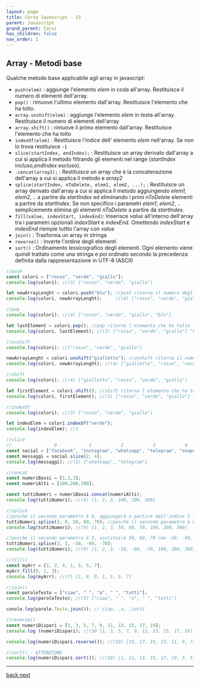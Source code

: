 ```yaml
---
layout: page
title: Corso Javascript - 23
parent: Javascript
grand_parent: Corsi
has_children: false
nav_order: 1
---
```


## Array - Metodi base

Qualche metodo base applicabile agli array in javascript:

- `push(elem)` : aggiunge l'elemento *elem* in coda all'array. Restituisce il numero di elementi dell'array.
- `pop()` : rimuove l'ultimo elemento dall'array. Restituisce l'elemento che ha tolto.
- `array.unshift(elem)` : aggiunge l'elemento *elem* in testa all'array. Restituisce il numero di elementi dell'array
- `array.shift()` : rimuove il primo elemento dall'array. Restituisce l'elemento che ha tolto
- `indexOf(elem)` : Restituisce l'indice dell' elemento *elem* nell'array. Se non lo trova restituisce `-1`
- `slice(startIndex, endIndex);` : Restituisce un array derivato dall'array a cui si applica il metodo filtrando gli elementi nel range (*startIndex* incluso,*endIndex* escluso).
- `.concat(array2);` : Restituisce un array che è la concatenazione dell'array a cui si applica il metodo e *array2*
-  `splice(startIndex, nToDelete, elem1, elem2, ...);` : Restituisce un array derivato dall'array a cui si applica il metodo aggiungendo *elem1*, *elem2*, .. a partire da *startIndex* ed eliminando i primi *nToDelete* elementi a partire da *startIndex*. Se non specifico i parametri *elem1*, *elem2*, .. semplicemente elimina gli elementi *nToDelete*  a partire da *startIndex*.
- `fill(value, indexStart, indexEnd)`: Inserisce *value* all'interno dell'array tra i parametri opzionali *indexStart* e *indexEnd*. Omettendo *indexStart* e *indexEnd* riempie tuttto l'array con *value*
- `join()` : Trasforma un array in stringa
- `reverse()` : Inverte l'ordine degli elementi
- `sort()` : Ordinamento lessicografico degli elementi. Ogni elemento viene quindi trattato come una stringa e poi ordinato secondo la precedenza definita dalla rappresentazione in UTF-8 (ASCII)


```js
//push
const colori = ["rosso", "verde", "giallo"];
console.log(colori); //(3) ["rosso", "verde", "giallo"]

let newArrayLenght = colori.push("blu"); //push ritorna il numero degli elementi dell'array
console.log(colori, newArrayLenght);     //(4) ["rosso", "verde", "giallo", "blu"] 4

//pop
console.log(colori); //(4) ["rosso", "verde", "giallo", "blu"]

let lastElement = colori.pop(); //pop ritorna l'elemento che ha tolto
console.log(colori, lastElement); //(3) ["rosso", "verde", "giallo"] "blu"

//unshift
console.log(colori); //["rosso", "verde", "giallo"]

newArrayLenght = colori.unshift("gialletto"); //unshift ritorna il numero degli elementi dell'array
console.log(colori, newArrayLenght); //(4) ["gialletto", "rosso", "verde", "giallo"] 4

//shift
console.log(colori); //(4) ["gialletto", "rosso", "verde", "giallo"]

let firstElement = colori.shift(); //shift ritorna l'elemento che ha tolto
console.log(colori, firstElement); //(3) ["rosso", "verde", "giallo"] "gialletto"

//indexOf
console.log(colori); //(3) ["rosso", "verde", "giallo"] 

let indexElem = colori.indexOf("verde");
console.log(indexElem); //1

//slice
//                0            1           2           3           4
const social = ["facebook", "instagram", "whatsapp", "telegram", "snapchat"];
const messaggi = social.slice(2, 4);
console.log(messaggi); //(2) ["whatsapp", "telegram"]

//concat
const numeriBassi = [1,2,3];
const numeriAlti = [100,200,300];

const tuttiNumeri = numeriBassi.concat(numeriAlti); 
console.log(tuttiNumeri); //(6) [1, 2, 3, 100, 200, 300]

//splice
//poichè il secondo parametro è 0, aggiungerà a partire dall'indice 3 i parametri 50, 60, 70
tuttiNumeri.splice(3, 0, 50, 60, 70); //poichè il secondo parametro è 0
console.log(tuttiNumeri); //(9) [1, 2, 3, 50, 60, 70, 100, 200, 300]

//poichè il secondo parametro è 3, sostituirà 50, 60, 70 con -50, -60, -70
tuttiNumeri.splice(3, 3, -50, -60, -70);
console.log(tuttiNumeri); //(9) [1, 2, 3, -50, -60, -70, 100, 200, 300]

//fill()
const myArr = [1, 2, 4, 1, 5, 5, 7];
myArr.fill(0, 1, 3); 
console.log(myArr); //(7) [1, 0, 0, 1, 5, 5, 7]

//join()
const paroleTesto = ["ciao", " ", "a", " ", "tutti"]; 
console.log(paroleTesto); //(5) ["ciao", " ", "a", " ", "tutti"]

conole.log(parole.Testo.join()); // ciao, ,a, ,tutti

//reverse()
const numeriDispari = [1, 3, 5, 7, 9, 11, 13, 15, 17, 19];
console.log (numeriDispari); //(10 [1, 3, 5, 7, 9, 11, 13, 15, 17, 19]

console.log(numeriDispari.reverse()); //(10) [19, 17, 15, 13, 11, 9, 7, 5, 3, 1]

//sort() - ATTENZIONE
console.log(numeriDispari.sort()); //(10) [1, 11, 13, 15, 17, 19, 3, 5, 7, 9]
```

---

<div class="next-prev">
    <a href="./js-22.html" id="prev-link"> back </a> 
    <a href="./js-24.html" id="next-link"> next </a>
</div>
 

  















